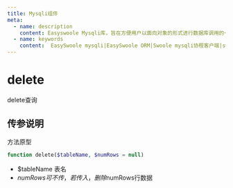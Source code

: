 ```yaml
---
title: Mysqli组件
meta:
  - name: description
    content: Easyswoole Mysqli库，旨在方便用户以面向对象的形式进行数据库调用的一个库。并且为Orm组件等高级用法提供了基础支持
  - name: keywords
    content:  EasySwoole mysqli|EasySwoole ORM|Swoole mysqli协程客户端|swoole ORM
---
```

# delete

delete查询


## 传参说明

方法原型
```php
function delete($tableName, $numRows = null)
```

- $tableName 表名
- $numRows  可不传，若传入，删除$numRows行数据